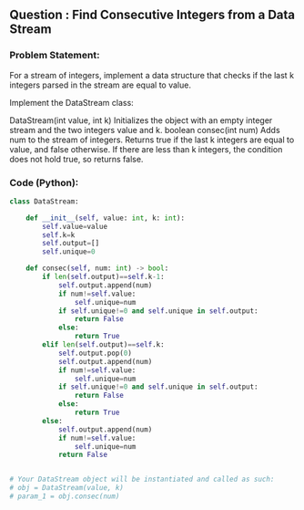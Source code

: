## Question : Find Consecutive Integers from a Data Stream

### Problem Statement:
For a stream of integers, implement a data structure that checks if the last k integers parsed in the stream are equal to value.

Implement the DataStream class:

DataStream(int value, int k) Initializes the object with an empty integer stream and the two integers value and k.
boolean consec(int num) Adds num to the stream of integers. Returns true if the last k integers are equal to value, and false otherwise. If there are less than k integers, the condition does not hold true, so returns false.

### Code (Python):
```python
class DataStream:

    def __init__(self, value: int, k: int):
        self.value=value
        self.k=k
        self.output=[]
        self.unique=0

    def consec(self, num: int) -> bool:
        if len(self.output)==self.k-1:
            self.output.append(num)
            if num!=self.value:
                self.unique=num
            if self.unique!=0 and self.unique in self.output:
                return False
            else:
                return True
        elif len(self.output)==self.k:
            self.output.pop(0)
            self.output.append(num)
            if num!=self.value:
                self.unique=num
            if self.unique!=0 and self.unique in self.output:
                return False
            else:
                return True
        else:
            self.output.append(num)
            if num!=self.value:
                self.unique=num
            return False


# Your DataStream object will be instantiated and called as such:
# obj = DataStream(value, k)
# param_1 = obj.consec(num)
